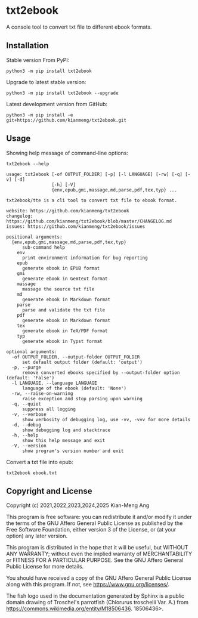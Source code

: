 # txt2ebook

A console tool to convert txt file to different ebook formats.

## Installation

Stable version From PyPI:

```console
python3 -m pip install txt2ebook
```

Upgrade to latest stable version:

```console
python3 -m pip install txt2ebook --upgrade
```

Latest development version from GitHub:

```console
python3 -m pip install -e git+https://github.com/kianmeng/txt2ebook.git
```

## Usage

Showing help message of command-line options:

```console
txt2ebook --help
```

<!--help !-->

```console
usage: txt2ebook [-of OUTPUT_FOLDER] [-p] [-l LANGUAGE] [-rw] [-q] [-v] [-d]
                 [-h] [-V]
                 {env,epub,gmi,massage,md,parse,pdf,tex,typ} ...

txt2ebook/tte is a cli tool to convert txt file to ebook format.

website: https://github.com/kianmeng/txt2ebook
changelog: https://github.com/kianmeng/txt2ebook/blob/master/CHANGELOG.md
issues: https://github.com/kianmeng/txt2ebook/issues

positional arguments:
  {env,epub,gmi,massage,md,parse,pdf,tex,typ}
      sub-command help
    env
      print environment information for bug reporting
    epub
      generate ebook in EPUB format
    gmi
      generate ebook in Gemtext format
    massage
      massage the source txt file
    md
      generate ebook in Markdown format
    parse
      parse and validate the txt file
    pdf
      generate ebook in Markdown format
    tex
      generate ebook in TeX/PDF format
    typ
      generate ebook in Typst format

optional arguments:
  -of OUTPUT_FOLDER, --output-folder OUTPUT_FOLDER
      set default output folder (default: 'output')
  -p, --purge
      remove converted ebooks specified by --output-folder option (default: 'False')
  -l LANGUAGE, --language LANGUAGE
      language of the ebook (default: 'None')
  -rw, --raise-on-warning
      raise exception and stop parsing upon warning
  -q, --quiet
      suppress all logging
  -v, --verbose
      show verbosity of debugging log, use -vv, -vvv for more details
  -d, --debug
      show debugging log and stacktrace
  -h, --help
      show this help message and exit
  -V, --version
      show program's version number and exit
```

<!--help !-->

Convert a txt file into epub:

```console
txt2ebook ebook.txt
```

## Copyright and License

Copyright (c) 2021,2022,2023,2024,2025 Kian-Meng Ang

This program is free software: you can redistribute it and/or modify it under
the terms of the GNU Affero General Public License as published by the Free
Software Foundation, either version 3 of the License, or (at your option) any
later version.

This program is distributed in the hope that it will be useful, but WITHOUT ANY
WARRANTY; without even the implied warranty of MERCHANTABILITY or FITNESS FOR A
PARTICULAR PURPOSE. See the GNU Affero General Public License for more details.

You should have received a copy of the GNU Affero General Public License along
with this program. If not, see <https://www.gnu.org/licenses/>.

The fish logo used in the documentation generated by Sphinx is a public domain
drawing of Troschel's parrotfish (Chlorurus troschelii Var. A.) from
<https://commons.wikimedia.org/entity/M18506436>.
18506436>.
